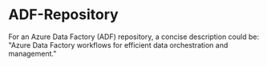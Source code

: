 # ADF-Repository
For an Azure Data Factory (ADF) repository, a concise description could be: "Azure Data Factory workflows for efficient data orchestration and management."
